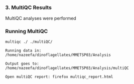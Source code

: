 ### 3. MultiQC Results

MultiQC analyses were performed

### Running MultiQC
```
multiqc ./ ./multiQC/
```
```
Running data in:
/home/nazeefa/dinoflagellates/MMETSP03/Analysis

Output goes to: /home/nazeefa/dinoflagellates/MMETSP03/Analysis/multiQC
```
```
Open multiQC report: firefox multiqc_report.html
```
